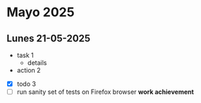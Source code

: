# Mayo 2025

## Lunes 21-05-2025

- task 1
  - details
- action 2
- [x] todo 3
- [ ] run sanity set of tests on Firefox browser **work achievement**

